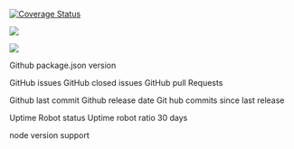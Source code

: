 [![Coverage Status](https://coveralls.io/repos/github/njhoffman/better-musician-api/badge.svg?branch=master)](https://coveralls.io/github/njhoffman/better-musician-api?branch=master)

[![](https://img.shields.io/librariesio/github/phoenixframework/phoenix.svg)](https://github.com/njhoffman/better-musician-api)

[![](https://img.shields.io/github/languages/code-size/badges/shields.svg)]([![](https://img.shields.io/librariesio/github/phoenixframework/phoenix.svg)](https://github.com/njhoffman/better-musician-api))

Github package.json version

GitHub issues
GitHub closed issues
GitHub pull Requests

Github last commit
Github release date
Git hub commits since last release

Uptime Robot status
Uptime robot ratio 30 days

node version support

